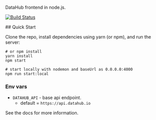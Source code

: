 DataHub frontend in node.js.

[![Build Status](https://travis-ci.org/datopian/datahub-frontend.svg?branch=master)](https://travis-ci.org/datopian/datahub-frontend)

## Quick Start

Clone the repo, install dependencies using yarn (or npm), and run the server:

```
# or npm install
yarn install
npm start

# start locally with nodemon and baseUrl as 0.0.0.0:4000
npm run start:local
```

### Env vars

* `DATAHUB_API` - base api endpoint.
  * default = `https://api.datahub.io`

See the docs for more information.
